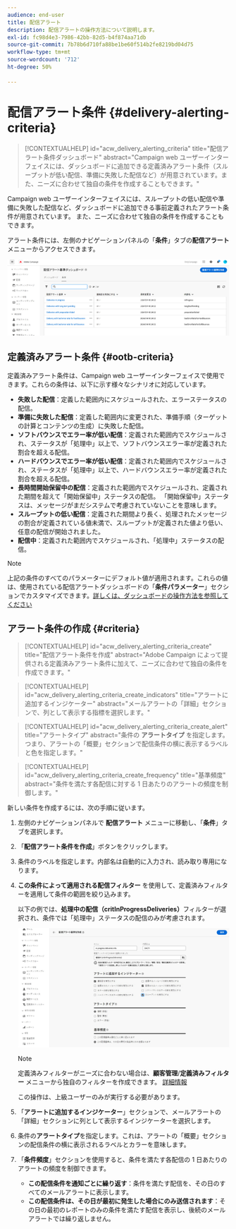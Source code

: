 ```yaml
---
audience: end-user
title: 配信アラート
description: 配信アラートの操作方法について説明します。
exl-id: fc98d4e3-7986-42bb-82d5-b4f874aa71db
source-git-commit: 7b78b6d710fa88be1be60f514b2fe8219bd04d75
workflow-type: tm+mt
source-wordcount: '712'
ht-degree: 50%

---
```


# 配信アラート条件 {#delivery-alerting-criteria}

>[!CONTEXTUALHELP]
>id="acw_delivery_alerting_criteria"
>title="配信アラート条件ダッシュボード"
>abstract="Campaign web ユーザーインターフェイスには、ダッシュボードに追加できる定義済みアラート条件（スループットが低い配信、準備に失敗した配信など）が用意されています。また、ニーズに合わせて独自の条件を作成することもできます。"

Campaign web ユーザーインターフェイスには、スループットの低い配信や準備に失敗した配信など、ダッシュボードに追加できる事前定義されたアラート条件が用意されています。 また、ニーズに合わせて独自の条件を作成することもできます。

アラート条件には、左側のナビゲーションパネルの「**条件**」タブの&#x200B;**配信アラート**&#x200B;メニューからアクセスできます。

![ 配信アラート メニューに表示されるアラート条件のリスト ](assets/alerting-criteria-list.png)

## 定義済みアラート条件 {#ootb-criteria}

定義済みアラート条件は、Campaign web ユーザーインターフェイスで使用できます。これらの条件は、以下に示す様々なシナリオに対応しています。

* **失敗した配信**：定義した範囲内にスケジュールされた、エラーステータスの配信。
* **準備に失敗した配信**：定義した範囲内に変更された、準備手順（ターゲットの計算とコンテンツの生成）に失敗した配信。
* **ソフトバウンスでエラー率が低い配信**：定義された範囲内でスケジュールされ、ステータスが「処理中」以上で、ソフトバウンスエラー率が定義された割合を超える配信。
* **ハードバウンスでエラー率が低い配信**：定義された範囲内でスケジュールされ、ステータスが「処理中」以上で、ハードバウンスエラー率が定義された割合を超える配信。
* **長時間開始保留中の配信**：定義された範囲内でスケジュールされ、定義された期間を超えて「開始保留中」ステータスの配信。 「開始保留中」ステータスは、メッセージがまだシステムで考慮されていないことを意味します。
* **スループットの低い配信**：定義された期間より長く、処理されたメッセージの割合が定義されている値未満で、スループットが定義された値より低い、任意の配信が開始されました。
* **配信中**：定義された範囲内でスケジュールされ、「処理中」ステータスの配信。

>[!NOTE]
>
>上記の条件のすべてのパラメーターにデフォルト値が適用されます。これらの値は、使用されている配信アラートダッシュボードの「**条件パラメーター**」セクションでカスタマイズできます。[詳しくは、ダッシュボードの操作方法を参照してください](../msg/delivery-alerting-dashboards.md)

## アラート条件の作成 {#criteria}

>[!CONTEXTUALHELP]
>id="acw_delivery_alerting_criteria_create"
>title="配信アラート条件を作成"
>abstract="Adobe Campaign によって提供される定義済みアラート条件に加えて、ニーズに合わせて独自の条件を作成できます。"

>[!CONTEXTUALHELP]
>id="acw_delivery_alerting_criteria_create_indicators"
>title="アラートに追加するインジケーター"
>abstract="メールアラートの「詳細」セクションで、列として表示する指標を選択します。"

>[!CONTEXTUALHELP]
>id="acw_delivery_alerting_criteria_create_alert"
>title="アラートタイプ"
>abstract="条件の **アラートタイプ** を指定します。つまり、アラートの「概要」セクションで配信条件の横に表示するラベルと色を指定します。"

>[!CONTEXTUALHELP]
>id="acw_delivery_alerting_criteria_create_frequency"
>title="基準頻度"
>abstract="条件を満たす各配信に対する 1 日あたりのアラートの頻度を制御します。"

新しい条件を作成するには、次の手順に従います。

1. 左側のナビゲーションパネルで **配信アラート** メニューに移動し、「**条件**」タブを選択します。
1. 「**配信アラート条件を作成**」ボタンをクリックします。
1. 条件のラベルを指定します。内部名は自動的に入力され、読み取り専用になります。
1. **この条件によって適用される配信フィルター** を使用して、定義済みフィルターを適用して条件の範囲を絞り込みます。

   以下の例では、**処理中の配信（critInProgressDeliveries）**&#x200B;フィルターが選択され、条件では「処理中」ステータスの配信のみが考慮されます。

   ![ 選択したフィルターで条件プロパティにアラートを送信する例 ](assets/alerting-criteria-properties.png)

   >[!NOTE]
   >
   >定義済みフィルターがニーズに合わない場合は、**顧客管理**/**定義済みフィルター** メニューから独自のフィルターを作成できます。 [詳細情報](../get-started/predefined-filters.md)
   >
   >この操作は、上級ユーザーのみが実行する必要があります。

1. 「**アラートに追加するインジケーター**」セクションで、メールアラートの「詳細」セクションに列として表示するインジケーターを選択します。

1. 条件の&#x200B;**アラートタイプ**&#x200B;を指定します。これは、アラートの「概要」セクションの配信条件の横に表示されるラベルとカラーを意味します。

1. 「**条件頻度**」セクションを使用すると、条件を満たす各配信の 1 日あたりのアラートの頻度を制御できます。

   * **この配信条件を通知ごとに繰り返す**：条件を満たす配信を、その日のすべてのメールアラートに表示します。
   * **この配信条件は、その日が最初に発生した場合にのみ送信されます**：その日の最初のレポートのみの条件を満たす配信を表示し、後続のメールアラートでは繰り返しません。